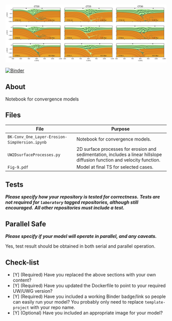 ![Image of selected models](https://github.com/underworld-community/knight_et_al-orogenic_wedges/blob/master/Fig-9.jpg)

[![Binder](https://mybinder.org/badge_logo.svg)](https://mybinder.org/v2/gh/underworld-community/knight_et_al-orogenic_wedges/master)

About
-----
Notebook for convergence models 


Files
-----


File | Purpose
--- | ---
`BK-Conv_One_Layer-Erosion-SimpVersion.ipynb` | Notebook for convergence models. 
`UW2DsurfaceProcesses.py`| 2D surface processes for erosion and sedimentation, includes a linear hillslope diffusion function and velocity function. 
`Fig-9.pdf` | Model at final TS for selected cases.

Tests
-----
**_Please specify how your repository is tested for correctness._**
**_Tests are not required for `laboratory` tagged repositories, although still encouraged._**
**_All other repositories must include a test._**


Parallel Safe
-------------
**_Please specify if your model will operate in parallel, and any caveats._**

Yes, test result should be obtained in both serial and parallel operation.

Check-list
----------
- [Y] (Required) Have you replaced the above sections with your own content? 
- [Y] (Required) Have you updated the Dockerfile to point to your required UW/UWG version? 
- [Y] (Required) Have you included a working Binder badge/link so people can easily run your model?
                 You probably only need to replace `template-project` with your repo name. 
- [Y] (Optional) Have you included an appropriate image for your model? 
